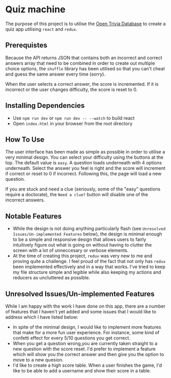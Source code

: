 # Quiz machine

The purpose of this project is to utilise the [Open Trivia Database](https://opentdb.com/) to create a quiz app utilising `react` and `redux`.

## Prerequistes

Because the API returns JSON that contains both an incorrect and correct answers array that need to be combined in order to create out multiple choice options, the `shuffle` library has been utilised so that you can't cheat and guess the same answer every time (sorry).

When the user selects a correct answer, the score is incremented. If it is incorrect or the user changes difficulty, the score is reset to 0.

## Installing Dependencies

- Use `npm run dev` or `npm run dev -- --watch` to build react
- Open `index.html` in your browser from the root directory

## How To Use

The user interface has been made as simple as possible in order to utilise a very minimal design. You can select your difficulty using the buttons at the top. The default value is `easy`. A question loads underneath with 4 options underneath. Select the answer you feel is right and the score will increment if correct or reset to 0 if incorrect. Following this, the page will load a new question.

If you are stuck and need a clue (seriously, some of the "easy" questions require a doctorate), the `Need a clue?` button will disable one of the incorrect answers.

## Notable Features

- While the design is not doing anything particularly flash (see `Unresolved Issues/Un-implemented Features` below), the design is minimal enough to be a simple and responsive design that allows users to fairly intuitively figure out what is going on without having to clutter the screen with a lot of unneccesary or verbose elements.
- At the time of creating this project, `redux` was very new to me and proving quite a challenge. I feel proud of the fact that not only has `redux` been implemented effectively and in a way that works. I've tried to keep my file structure simple and legible while also keeping my actions and reducers as uncluttered as possible.

## Unresolved Issues/Un-implemented Features

While I am happy with the work I have done on this app, there are a number of features that I haven't yet added and some issues that I would like to address which I have listed below:

- In spite of the minimal design, I would like to implement more features that make for a more fun user experience. For instance, some kind of confetti effect for every 5/10 questions you get correct.
- When you get a question wrong,you are currently taken straight to a new question with the score reset. I'd prefer to implement a feature which will show you the correct answer and then give you the option to move to a new quesion.
- I'd like to create a high score table. When a user finishes the game, I'd like to be able to add a username and show their score in a table.
